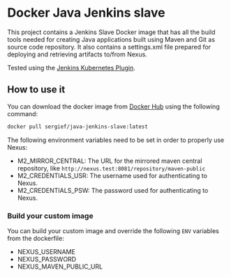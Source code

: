# Docker Java Jenkins slave

This project contains a Jenkins Slave Docker image that has all the build tools needed for creating Java applications built using Maven and Git as source code repository. It also contains a settings.xml file prepared for deploying and retrieving artifacts to/from Nexus.

Tested using the [Jenkins Kubernetes Plugin](https://plugins.jenkins.io/kubernetes).

## How to use it
You can download the docker image from [Docker Hub](https://hub.docker.com/r/sergief/java-jenkins-slave) using the following command:
```bash
docker pull sergief/java-jenkins-slave:latest
```

The following environment variables need to be set in order to properly use Nexus:
* M2_MIRROR_CENTRAL: The URL for the mirrored maven central repository, like `http://nexus.test:8081/repository/maven-public`
* M2_CREDENTIALS_USR: The username used for authenticating to Nexus.
* M2_CREDENTIALS_PSW: The password used for authenticating to Nexus.

### Build your custom image

You can build your custom image and override the following `ENV` variables from the dockerfile:
* NEXUS_USERNAME
* NEXUS_PASSWORD
* NEXUS_MAVEN_PUBLIC_URL
